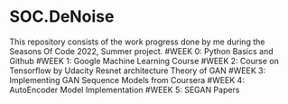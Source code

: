 # SOC.DeNoise
  This repository consists of the work progress done by me during the Seasons Of Code 2022, Summer project.
#WEEK 0:
  Python Basics and Github
#WEEK 1:
  Google Machine Learning Course 
#WEEK 2:
  Course on Tensorflow by Udacity
  Resnet architecture
  Theory of GAN 
#WEEK 3:
  Implementing GAN 
  Sequence Models from Coursera
#WEEK 4:
  AutoEncoder Model Implementation
#WEEK 5:
  SEGAN Papers
